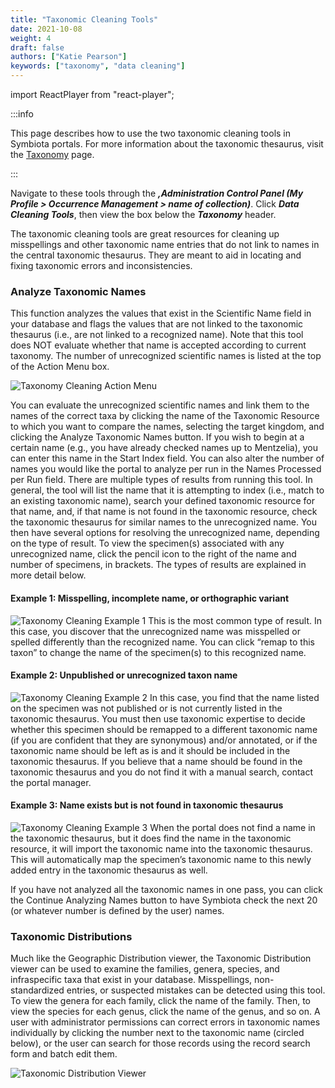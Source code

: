 ```yaml
---
title: "Taxonomic Cleaning Tools"
date: 2021-10-08
weight: 4
draft: false
authors: ["Katie Pearson"]
keywords: ["taxonomy", "data cleaning"]
---
```


import ReactPlayer from "react-player";

:::info

This page describes how to use the two taxonomic cleaning tools in Symbiota portals. For more information about the taxonomic thesaurus, visit the [Taxonomy](/docs/User_Guide/taxonomic_thesaurus) page.

:::

Navigate to these tools through the **_,Administration Control Panel (My Profile > Occurrence Management > name of collection)_**. Click **_Data Cleaning Tools_**, then view the box below the **_Taxonomy_** header.

The taxonomic cleaning tools are great resources for cleaning up misspellings and other taxonomic name entries that do not link to names in the central taxonomic thesaurus. They are meant to aid in locating and fixing taxonomic errors and inconsistencies.

### Analyze Taxonomic Names

<ReactPlayer
  playing={false}
  controls
  url="https://www.youtube.com/watch?v=e4Ag8Ggx0hU"
/>

This function analyzes the values that exist in the Scientific Name field in your database and flags the values that are not linked to the taxonomic thesaurus (i.e., are not linked to a recognized name). Note that this tool does NOT evaluate whether that name is accepted according to current taxonomy. The number of unrecognized scientific names is listed at the top of the Action Menu box.

![Taxonomy Cleaning Action Menu](/img/taxonomycleaning.PNG)

You can evaluate the unrecognized scientific names and link them to the names of the correct taxa by clicking the name of the Taxonomic Resource to which you want to compare the names, selecting the target kingdom, and clicking the Analyze Taxonomic Names button. If you wish to begin at a certain name (e.g., you have already checked names up to Mentzelia), you can enter this name in the Start Index field. You can also alter the number of names you would like the portal to analyze per run in the Names Processed per Run field.
There are multiple types of results from running this tool. In general, the tool will list the name that it is attempting to index (i.e., match to an existing taxonomic name), search your defined taxonomic resource for that name, and, if that name is not found in the taxonomic resource, check the taxonomic thesaurus for similar names to the unrecognized name. You then have several options for resolving the unrecognized name, depending on the type of result. To view the specimen(s) associated with any unrecognized name, click the pencil icon to the right of the name and number of specimens, in brackets. The types of results are explained in more detail below.

#### Example 1: Misspelling, incomplete name, or orthographic variant

![Taxonomy Cleaning Example 1](/img/taxclean1.PNG)
This is the most common type of result. In this case, you discover that the unrecognized name was misspelled or spelled differently than the recognized name. You can click “remap to this taxon” to change the name of the specimen(s) to this recognized name.

#### Example 2: Unpublished or unrecognized taxon name

![Taxonomy Cleaning Example 2](/img/taxclean1.PNG)
In this case, you find that the name listed on the specimen was not published or is not currently listed in the taxonomic thesaurus. You must then use taxonomic expertise to decide whether this specimen should be remapped to a different taxonomic name (if you are confident that they are synonymous) and/or annotated, or if the taxonomic name should be left as is and it should be included in the taxonomic thesaurus. If you believe that a name should be found in the taxonomic thesaurus and you do not find it with a manual search, contact the portal manager.

#### Example 3: Name exists but is not found in taxonomic thesaurus

![Taxonomy Cleaning Example 3](/img/taxclean3.PNG)
When the portal does not find a name in the taxonomic thesaurus, but it does find the name in the taxonomic resource, it will import the taxonomic name into the taxonomic thesaurus. This will automatically map the specimen’s taxonomic name to this newly added entry in the taxonomic thesaurus as well.

If you have not analyzed all the taxonomic names in one pass, you can click the Continue Analyzing Names button to have Symbiota check the next 20 (or whatever number is defined by the user) names.

### Taxonomic Distributions

Much like the Geographic Distribution viewer, the Taxonomic Distribution viewer can be used to examine the families, genera, species, and infraspecific taxa that exist in your database. Misspellings, non-standardized entries, or suspected mistakes can be detected using this tool. To view the genera for each family, click the name of the family. Then, to view the species for each genus, click the name of the genus, and so on.
A user with administrator permissions can correct errors in taxonomic names individually by clicking the number next to the taxonomic name (circled below), or the user can search for those records using the record search form and batch edit them.

![Taxonomic Distribution Viewer](/img/taxonomycleanviewer.jpg)
